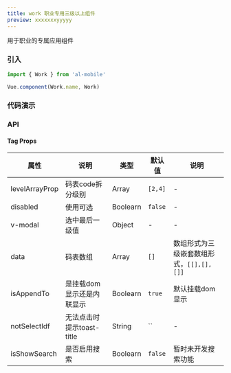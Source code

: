 ```yaml
---
title: work 职业专用三级以上组件
preview: xxxxxxxyyyyy
---
```


用于职业的专属应用组件

### 引入

```javascript
import { Work } from 'al-mobile'

Vue.component(Work.name, Work)
```

### 代码演示
<!-- DEMO -->

### API

#### Tag Props
|属性 | 说明 | 类型 | 默认值 | 说明 |
|----|-----|------|------|------|
|levelArrayProp|码表code拆分级别|Array|`[2,4]`|-|
|disabled|使用可选|Boolearn|`false`|-|
|v-modal|选中最后一级值|Object|-|-|
|data|码表数组|Array|`[]`|数组形式为三级嵌套数组形式，`[[],[],[]]`|
|isAppendTo|是挂载dom显示还是内联显示|Boolearn|`true`|默认挂载dom显示|
|notSelectIdf|无法点击时提示toast-title|String|``|-|
|isShowSearch|是否启用搜索|Boolearn|`false`|暂时未开发搜索功能|
